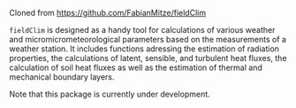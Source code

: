 Cloned from https://github.com/FabianMitze/fieldClim

`fieldClim` is designed as a handy tool for calculations of various weather and micromicrometeorological parameters based on the measurements of a weather station.
It includes functions adressing the estimation of radiation properties, the calculations of latent, sensible, and turbulent heat fluxes, the calculation of soil heat fluxes 
as well as the estimation of thermal and mechanical boundary layers. 
			 
Note that this package is currently under development. 